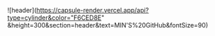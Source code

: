 ![header](https://capsule-render.vercel.app/api?type=cylinder&color="F6CED8E"
  &height=300&section=header&text=MIN'S%20GitHub&fontSize=90)
